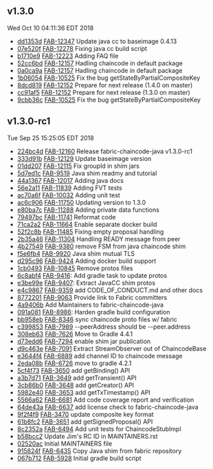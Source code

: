 ## v1.3.0
Wed Oct 10 04:11:36 EDT 2018

* [dd1353d](https://github.com/hyperledger/fabric-chaincode-java/commit/dd1353d) [FAB-12347](https://jira.hyperledger.org/browse/FAB-12347) Update java cc to baseimage 0.4.13
* [07e520f](https://github.com/hyperledger/fabric-chaincode-java/commit/07e520f) [FAB-12278](https://jira.hyperledger.org/browse/FAB-12278) Fixing java cc build script
* [b1710e9](https://github.com/hyperledger/fabric-chaincode-java/commit/b1710e9) [FAB-12223](https://jira.hyperledger.org/browse/FAB-12223) Adding FAQ file
* [52cc6bd](https://github.com/hyperledger/fabric-chaincode-java/commit/52cc6bd) [FAB-12157](https://jira.hyperledger.org/browse/FAB-12157) Hadling chaincode in default package
* [0a0ca9a](https://github.com/hyperledger/fabric-chaincode-java/commit/0a0ca9a) [FAB-12157](https://jira.hyperledger.org/browse/FAB-12157) Hadling chaincode in default package
* [1b06054](https://github.com/hyperledger/fabric-chaincode-java/commit/1b06054) [FAB-10525](https://jira.hyperledger.org/browse/FAB-10525) Fix the bug getStateByPartialCompositeKey
* [8dcd819](https://github.com/hyperledger/fabric-chaincode-java/commit/8dcd819) [FAB-12152](https://jira.hyperledger.org/browse/FAB-12152) Prepare for next release (1.4.0 on master)
* [cc91af5](https://github.com/hyperledger/fabric-chaincode-java/commit/cc91af5) [FAB-12152](https://jira.hyperledger.org/browse/FAB-12152) Prepare for next release (1.3.0 on master)
* [9cbb36c](https://github.com/hyperledger/fabric-chaincode-java/commit/9cbb36c) [FAB-10525](https://jira.hyperledger.org/browse/FAB-10525) Fix the bug getStateByPartialCompositeKey

## v1.3.0-rc1
Tue Sep 25 15:25:05 EDT 2018

* [224bc4d](https://github.com/hyperledger/fabric-chaincode-java/commit/224bc4d) [FAB-12160](https://jira.hyperledger.org/browse/FAB-12160) Release fabric-chaincode-java v1.3.0-rc1
* [333d91b](https://github.com/hyperledger/fabric-chaincode-java/commit/333d91b) [FAB-12129](https://jira.hyperledger.org/browse/FAB-12129) Update baseimage version
* [01dd207](https://github.com/hyperledger/fabric-chaincode-java/commit/01dd207) [FAB-12115](https://jira.hyperledger.org/browse/FAB-12115) Fix groupId in shim jars
* [5d7ed1c](https://github.com/hyperledger/fabric-chaincode-java/commit/5d7ed1c) [FAB-9519](https://jira.hyperledger.org/browse/FAB-9519) Java shim readmy and tutorial
* [44a1367](https://github.com/hyperledger/fabric-chaincode-java/commit/44a1367) [FAB-12017](https://jira.hyperledger.org/browse/FAB-12017) Adding java docs
* [56e2a11](https://github.com/hyperledger/fabric-chaincode-java/commit/56e2a11) [FAB-11839](https://jira.hyperledger.org/browse/FAB-11839) Adding FVT tests
* [ac70a6f](https://github.com/hyperledger/fabric-chaincode-java/commit/ac70a6f) [FAB-10032](https://jira.hyperledger.org/browse/FAB-10032) Adding unit test
* [ac6c906](https://github.com/hyperledger/fabric-chaincode-java/commit/ac6c906) [FAB-11750](https://jira.hyperledger.org/browse/FAB-11750) Updating version to 1.3.0
* [e80ba7c](https://github.com/hyperledger/fabric-chaincode-java/commit/e80ba7c) [FAB-11288](https://jira.hyperledger.org/browse/FAB-11288) Adding private data functions
* [79497bc](https://github.com/hyperledger/fabric-chaincode-java/commit/79497bc) [FAB-11741](https://jira.hyperledger.org/browse/FAB-11741) Reformat code
* [71ca2a2](https://github.com/hyperledger/fabric-chaincode-java/commit/71ca2a2) [FAB-11664](https://jira.hyperledger.org/browse/FAB-11664) Enable separate docker build
* [52f2c8b](https://github.com/hyperledger/fabric-chaincode-java/commit/52f2c8b) [FAB-11485](https://jira.hyperledger.org/browse/FAB-11485) Fixing empty proposal handling
* [2b35a46](https://github.com/hyperledger/fabric-chaincode-java/commit/2b35a46) [FAB-11304](https://jira.hyperledger.org/browse/FAB-11304) Handling READY message from peer
* [4b27549](https://github.com/hyperledger/fabric-chaincode-java/commit/4b27549) [FAB-9380](https://jira.hyperledger.org/browse/FAB-9380) remove FSM from java chaincode shim
* [f5e6fb4](https://github.com/hyperledger/fabric-chaincode-java/commit/f5e6fb4) [FAB-9920](https://jira.hyperledger.org/browse/FAB-9920) Java shim mutual TLS
* [d295c96](https://github.com/hyperledger/fabric-chaincode-java/commit/d295c96) [FAB-9424](https://jira.hyperledger.org/browse/FAB-9424) Adding docker build support
* [1cb0493](https://github.com/hyperledger/fabric-chaincode-java/commit/1cb0493) [FAB-10845](https://jira.hyperledger.org/browse/FAB-10845) Remove protos files
* [6c8abf4](https://github.com/hyperledger/fabric-chaincode-java/commit/6c8abf4) [FAB-9416](https://jira.hyperledger.org/browse/FAB-9416): Add gradle task to update protos
* [e3be99e](https://github.com/hyperledger/fabric-chaincode-java/commit/e3be99e) [FAB-9407](https://jira.hyperledger.org/browse/FAB-9407): Extract JavaCC shim protos
* [e4c9867](https://github.com/hyperledger/fabric-chaincode-java/commit/e4c9867) [FAB-9359](https://jira.hyperledger.org/browse/FAB-9359) add CODE_OF_CONDUCT.md and other docs
* [8772201](https://github.com/hyperledger/fabric-chaincode-java/commit/8772201) [FAB-9063](https://jira.hyperledger.org/browse/FAB-9063) Provide link to Fabric committers
* [4a9406b](https://github.com/hyperledger/fabric-chaincode-java/commit/4a9406b) Add Maintainers to fabric-chaincode-java
* [091a081](https://github.com/hyperledger/fabric-chaincode-java/commit/091a081) [FAB-8986](https://jira.hyperledger.org/browse/FAB-8986): Harden gradle build configuration
* [bb958eb](https://github.com/hyperledger/fabric-chaincode-java/commit/bb958eb) [FAB-8346](https://jira.hyperledger.org/browse/FAB-8346) sync chaincode proto files w/ fabric
* [c399853](https://github.com/hyperledger/fabric-chaincode-java/commit/c399853) [FAB-7989](https://jira.hyperledger.org/browse/FAB-7989) --peerAddress should be --peer.address
* [308eb63](https://github.com/hyperledger/fabric-chaincode-java/commit/308eb63) [FAB-7626](https://jira.hyperledger.org/browse/FAB-7626) Move to Gradle 4.4.1
* [d73edd6](https://github.com/hyperledger/fabric-chaincode-java/commit/d73edd6) [FAB-7294](https://jira.hyperledger.org/browse/FAB-7294) enable shim jar publication
* [d9c463e](https://github.com/hyperledger/fabric-chaincode-java/commit/d9c463e) [FAB-7091](https://jira.hyperledger.org/browse/FAB-7091) Extract StreamObserver out of ChaincodeBase
* [e3644f4](https://github.com/hyperledger/fabric-chaincode-java/commit/e3644f4) [FAB-6889](https://jira.hyperledger.org/browse/FAB-6889) add channel ID to chaincode message
* [2eda08b](https://github.com/hyperledger/fabric-chaincode-java/commit/2eda08b) [FAB-6726](https://jira.hyperledger.org/browse/FAB-6726) move to gradle 4.2.1
* [5cf4f73](https://github.com/hyperledger/fabric-chaincode-java/commit/5cf4f73) [FAB-3650](https://jira.hyperledger.org/browse/FAB-3650) add getBinding() API
* [a3b7d71](https://github.com/hyperledger/fabric-chaincode-java/commit/a3b7d71) [FAB-3649](https://jira.hyperledger.org/browse/FAB-3649) add getTransient() API
* [3cb86b0](https://github.com/hyperledger/fabric-chaincode-java/commit/3cb86b0) [FAB-3648](https://jira.hyperledger.org/browse/FAB-3648) add getCreator() API
* [5982e40](https://github.com/hyperledger/fabric-chaincode-java/commit/5982e40) [FAB-3653](https://jira.hyperledger.org/browse/FAB-3653) add getTxTimestamp() API
* [5566a62](https://github.com/hyperledger/fabric-chaincode-java/commit/5566a62) [FAB-6681](https://jira.hyperledger.org/browse/FAB-6681) Add code coverage report and verification
* [64de43a](https://github.com/hyperledger/fabric-chaincode-java/commit/64de43a) [FAB-6637](https://jira.hyperledger.org/browse/FAB-6637) add license check to fabric-chaincode-java
* [9f2f4f9](https://github.com/hyperledger/fabric-chaincode-java/commit/9f2f4f9) [FAB-3470](https://jira.hyperledger.org/browse/FAB-3470) update composite key format
* [61b8fc2](https://github.com/hyperledger/fabric-chaincode-java/commit/61b8fc2) [FAB-3651](https://jira.hyperledger.org/browse/FAB-3651) add getSignedProposal() API
* [8c2352a](https://github.com/hyperledger/fabric-chaincode-java/commit/8c2352a) [FAB-6494](https://jira.hyperledger.org/browse/FAB-6494) Add unit tests for ChaincodeStubImpl
* [b58bcc2](https://github.com/hyperledger/fabric-chaincode-java/commit/b58bcc2) Update Jim's RC ID in MAINTAINERS.rst
* [02520ac](https://github.com/hyperledger/fabric-chaincode-java/commit/02520ac) Initial MAINTAINERS file
* [915824f](https://github.com/hyperledger/fabric-chaincode-java/commit/915824f) [FAB-6435](https://jira.hyperledger.org/browse/FAB-6435) Copy Java shim from fabric repository
* [067b712](https://github.com/hyperledger/fabric-chaincode-java/commit/067b712) [FAB-5928](https://jira.hyperledger.org/browse/FAB-5928) Initial gradle build script



